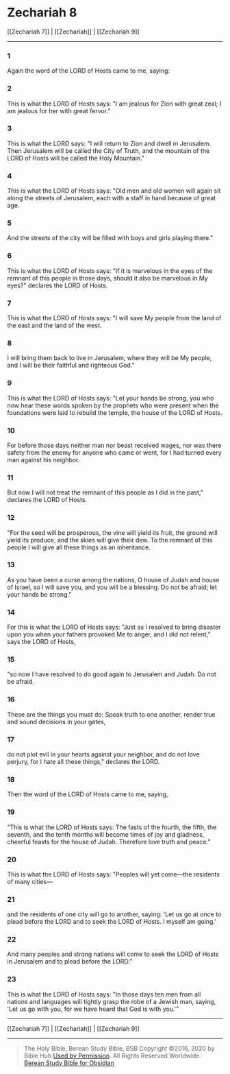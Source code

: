 # Zechariah 8

[[Zechariah 7]] | [[Zechariah]] | [[Zechariah 9]]

---

### 1
Again the word of the LORD of Hosts came to me, saying:

### 2
This is what the LORD of Hosts says: "I am jealous for Zion with great zeal; I am jealous for her with great fervor."

### 3
This is what the LORD says: "I will return to Zion and dwell in Jerusalem. Then Jerusalem will be called the City of Truth, and the mountain of the LORD of Hosts will be called the Holy Mountain."

### 4
This is what the LORD of Hosts says: "Old men and old women will again sit along the streets of Jerusalem, each with a staff in hand because of great age.

### 5
And the streets of the city will be filled with boys and girls playing there."

### 6
This is what the LORD of Hosts says: "If it is marvelous in the eyes of the remnant of this people in those days, should it also be marvelous in My eyes?" declares the LORD of Hosts.

### 7
This is what the LORD of Hosts says: "I will save My people from the land of the east and the land of the west.

### 8
I will bring them back to live in Jerusalem, where they will be My people, and I will be their faithful and righteous God."

### 9
This is what the LORD of Hosts says: "Let your hands be strong, you who now hear these words spoken by the prophets who were present when the foundations were laid to rebuild the temple, the house of the LORD of Hosts.

### 10
For before those days neither man nor beast received wages, nor was there safety from the enemy for anyone who came or went, for I had turned every man against his neighbor.

### 11
But now I will not treat the remnant of this people as I did in the past," declares the LORD of Hosts.

### 12
"For the seed will be prosperous, the vine will yield its fruit, the ground will yield its produce, and the skies will give their dew. To the remnant of this people I will give all these things as an inheritance.

### 13
As you have been a curse among the nations, O house of Judah and house of Israel, so I will save you, and you will be a blessing. Do not be afraid; let your hands be strong."

### 14
For this is what the LORD of Hosts says: "Just as I resolved to bring disaster upon you when your fathers provoked Me to anger, and I did not relent," says the LORD of Hosts,

### 15
"so now I have resolved to do good again to Jerusalem and Judah. Do not be afraid.

### 16
These are the things you must do: Speak truth to one another, render true and sound decisions in your gates,

### 17
do not plot evil in your hearts against your neighbor, and do not love perjury, for I hate all these things," declares the LORD.

### 18
Then the word of the LORD of Hosts came to me, saying,

### 19
"This is what the LORD of Hosts says: The fasts of the fourth, the fifth, the seventh, and the tenth months will become times of joy and gladness, cheerful feasts for the house of Judah. Therefore love truth and peace."

### 20
This is what the LORD of Hosts says: "Peoples will yet come—the residents of many cities—

### 21
and the residents of one city will go to another, saying: 'Let us go at once to plead before the LORD and to seek the LORD of Hosts. I myself am going.'

### 22
And many peoples and strong nations will come to seek the LORD of Hosts in Jerusalem and to plead before the LORD."

### 23
This is what the LORD of Hosts says: "In those days ten men from all nations and languages will tightly grasp the robe of a Jewish man, saying, 'Let us go with you, for we have heard that God is with you.'"

---

[[Zechariah 7]] | [[Zechariah]] | [[Zechariah 9]]

---

> The Holy Bible, Berean Study Bible, BSB
> Copyright &copy;2016, 2020 by Bible Hub
> [Used by Permission](https://berean.bible/terms.htm). All Rights Reserved Worldwide.
> [Berean Study Bible for Obsidian](https://github.com/gapmiss/berean-study-bible-for-obsidian)</small>

